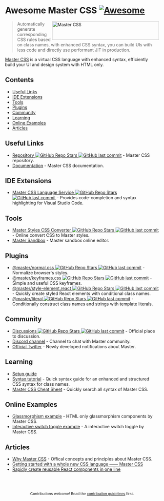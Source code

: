 # Awesome Master CSS [![Awesome](https://awesome.re/badge.svg)](https://github.com/sindresorhus/awesome) 
   
<a href="https://github.com/master-co/css#readme"><picture><source media="(prefers-color-scheme: dark)" srcset="https://user-images.githubusercontent.com/33840671/205240887-0e354830-f0d4-4eb6-b604-9f7b8112c92c.svg"><source media="(prefers-color-scheme: light)" srcset="https://user-images.githubusercontent.com/33840671/205238744-7355106d-d454-4b3d-a40a-7b19e34ddb9d.svg"><img alt="Master CSS" src="https://user-images.githubusercontent.com/33840671/205238744-7355106d-d454-4b3d-a40a-7b19e34ddb9d.svg" height="60" width="350" align="right"></picture></a>

> Automatically generate corresponding CSS rules based on class names, with enhanced CSS syntax, you can build UIs with less code and directly use performant JIT in production. 

[Master CSS](https://css.master.co) is a virtual CSS language with enhanced syntax, efficiently build your UI and design system with HTML only.

## Contents 
- [Useful Links](#useful-links)
- [IDE Extensions](#ide-extensions)
- [Tools](#tools)
- [Plugins](#plugins)
- [Community](#community)
- [Learning](#learning)
- [Online Examples](#online-examples)
- [Articles](#articles)

## Useful Links
- [Repository ![GitHub Repo Stars](https://img.shields.io/github/stars/master-co/css) ![GitHub last commit](https://img.shields.io/github/last-commit/master-co/css)](https://github.com/master-co/css) - Master CSS repository.
- [Documentation](https://docs.master.co/css) - Master CSS documentation.

## IDE Extensions
- [Master CSS Language Service ![GitHub Repo Stars](https://img.shields.io/github/stars/master-co/css) ![GitHub last commit](https://img.shields.io/github/last-commit/master-co/css)](https://github.com/master-co/css/tree/beta/packages/language-service) - Provides code-completion and syntax highlighting for Visual Studio Code.

## Tools
- [Master Styles CSS Converter ![GitHub Repo Stars](https://img.shields.io/github/stars/serkodev/master-styles-css-converter) ![GitHub last commit](https://img.shields.io/github/last-commit/serkodev/master-styles-css-converter)](https://github.com/serkodev/master-styles-css-converter) - Online convert CSS to Master styles.
- [Master Sandbox](https://sandbox.master.co) - Master sandbox online editor.

## Plugins 
- [@master/normal.css ![GitHub Repo Stars](https://img.shields.io/github/stars/master-co/css) ![GitHub last commit](https://img.shields.io/github/last-commit/master-co/css)](https://github.com/master-co/css/tree/beta/packages/normal.css) - Normalize browser's styles.
- [@master/keyframes.css ![GitHub Repo Stars](https://img.shields.io/github/stars/master-co/css) ![GitHub last commit](https://img.shields.io/github/last-commit/master-co/css)](https://github.com/master-co/css/tree/beta/packages/keyframes.css) - Simple and useful CSS keyframes.
- [@master/style-element.react ![GitHub Repo Stars](https://img.shields.io/github/stars/master-co/style-element.react) ![GitHub last commit](https://img.shields.io/github/last-commit/master-co/style-element.react)](https://github.com/master-co/style-element.react) - Quickly create styled React elements with conditional class names.
- [@master/literal ![GitHub Repo Stars](https://img.shields.io/github/stars/master-co/literal) ![GitHub last commit](https://img.shields.io/github/last-commit/master-co/literal)](https://github.com/master-co/literal) - Conditionally construct class names and strings with template literals.

## Community
- [Discussions ![GitHub Repo Stars](https://img.shields.io/github/stars/master-co/css) ![GitHub last commit](https://img.shields.io/github/last-commit/master-co/css)](https://github.com/master-co/css/discussions) - Official place to discussion.
- [Discord channel](https://discord.gg/sZNKpAAAw6) - Channel to chat with Master community.
- [Official Twitter](https://twitter.com/mastercorg) - Newly developed notifications about Master.

## Learning
- [Setup guide](https://docs.master.co/css/setup)
- [Syntax tutorial](https://docs.master.co/css/syntax-tutorial) - Quick syntax guide for an enhanced and structured CSS syntax for class names.
- [Master CSS Cheat Sheet](https://awilum.github.io/cheatsheets/mastercss) - Quickly search all syntax of Master CSS.

## Online Examples
- [Glassmorphism example](https://codepen.io/aron-tw/pen/LYOGzdY) - HTML only glassmorphism components by Master CSS.
- [Interactive switch toggle example](https://codepen.io/aron-tw/pen/zYpyQyV) - A interactive switch toggle by Master CSS.

## Articles
- [Why Master CSS](https://docs.master.co/css/why-master-css) - Offical concepts and principles about Master CSS.
- [Getting started with a whole new CSS language —— Master CSS](https://dev.to/aron/getting-started-with-a-whole-new-css-language-master-css-12l0)
- [Rapidly create reusable React components in one line](https://dev.to/aron/rapidly-create-reusable-react-components-59fd)

<p align="center">
  <br/>
  <br/>
  <br/>
  <sub>Contributions welcome! Read the <a href="./contributing.md">contribution guidelines</a> first.</sub>
</p>
